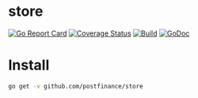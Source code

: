 # store

[![Go Report Card](https://goreportcard.com/badge/github.com/postfinance/store)](https://goreportcard.com/report/github.com/postfinance/store)
[![Coverage Status](https://coveralls.io/repos/github/postfinance/store/badge.svg?branch=master)](https://coveralls.io/github/postfinance/store?branch=master)
[![Build](https://github.com/postfinance/store/workflows/build/badge.svg)](https://github.com/postfinance/store/actions)
[![GoDoc](https://godoc.org/github.com/postfinance/store?status.svg)](https://godoc.org/github.com/postfinance/store)


# Install

```bash
go get -v github.com/postfinance/store
```
